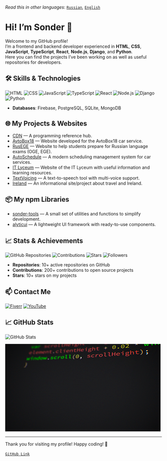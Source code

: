 _Read this in other languages_: [`Russian`](README.ru.md), [`English`](README.md)

# Hi! I’m Sonder 👋

Welcome to my GitHub profile!  
I’m a frontend and backend developer experienced in **HTML**, **CSS**, **JavaScript**, **TypeScript**, **React**, **Node.js**, **Django**, and **Python**.  
Here you can find the projects I’ve been working on as well as useful repositories for developers.

## 🛠️ Skills & Technologies

![HTML](https://img.shields.io/badge/HTML-5-orange)
![CSS](https://img.shields.io/badge/CSS-3-blue)
![JavaScript](https://img.shields.io/badge/JavaScript-ES6-yellow)
![TypeScript](https://img.shields.io/badge/TypeScript-5.9.2-pink)
![React](https://img.shields.io/badge/React-17.0-blue)
![Node.js](https://img.shields.io/badge/Node.js-14.0-green)
![Django](https://img.shields.io/badge/Django-green)
![Python](https://img.shields.io/badge/Python-3.9-blue)

- **Databases**: Firebase, PostgreSQL, SQLite, MongoDB

## 🌐 My Projects & Websites

- [CDN](https://cdn-site-self.vercel.app/ru) — A programming reference hub.
- [AvtoBox18](https://xn--18-6kcee3c0ab2af.xn--p1ai/) — Website developed for the AvtoBox18 car service.
- [RusEGE](https://xn--c1ad6aej7d.xn--p1ai/) — Website to help students prepare for Russian language exams (OGE, EGE).
- [AutoSchedule](https://auto-schedule.vercel.app/) — A modern scheduling management system for car services.
- [IT Lyceum](https://itlyceum.vercel.app/) — Website of the IT Lyceum with useful information and learning resources.
- [TextVoicing](https://s0nder9.github.io/TextVoicing/) — A text-to-speech tool with multi-voice support.
- [Ireland](https://ireland-chi.vercel.app/) — An informational site/project about travel and Ireland.

## 📦 My npm Libraries

- [sonder-tools](https://www.npmjs.com/package/sonder-tools) — A small set of utilities and functions to simplify development.
- [alyticui](https://www.npmjs.com/package/alyticui) — A lightweight UI framework with ready-to-use components.

## 📈 Stats & Achievements

![GitHub Repositories](https://img.shields.io/badge/GitHub%20Repositories-10+-blue)
![Contributions](https://img.shields.io/badge/Contributions-200%2B-brightgreen)
![Stars](https://img.shields.io/badge/Stars-10%2B-yellow)
![Followers](https://img.shields.io/badge/Followers-2-blueviolet)

- **Repositories**: 10+ active repositories on GitHub  
- **Contributions**: 200+ contributions to open source projects  
- **Stars**: 10+ stars on my projects  

## 📫 Contact Me

[![Fiverr](https://img.shields.io/badge/Fiverr-Profile-green)](https://www.fiverr.com/sondercode?up_rollout=true)
[![YouTube](https://img.shields.io/badge/youtube-@SonderCode-red)](https://www.youtube.com/@SonderCode)

## 📈 GitHub Stats

![GitHub Stats](https://github-readme-stats.vercel.app/api?username=S0nder9&show_icons=true&theme=radical)

[![Gif1](assets/bJk.gif)](assets/bJk.gif)

---

Thank you for visiting my profile! Happy coding! 🚀  

[`GitHub Link`](https://github.com/S0nder9)
